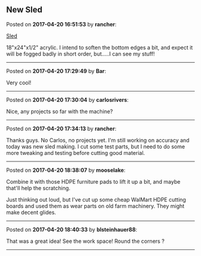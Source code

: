 ## New Sled
Posted on **2017-04-20 16:51:53** by **rancher**:

[Sled](/images/aW/UC/aWUC_sled.jpg.jpg) 



18"x24"x1/2" acrylic.  I intend to soften the bottom edges a bit, and expect it will be fogged badly in short order, but.....I can see my stuff!

---

Posted on **2017-04-20 17:29:49** by **Bar**:

Very cool!

---

Posted on **2017-04-20 17:30:04** by **carlosrivers**:

Nice, any projects so far with the machine?

---

Posted on **2017-04-20 17:34:13** by **rancher**:

Thanks guys.  No Carlos, no projects yet.  I'm still working on accuracy and today was new sled making.  I cut some test parts, but I need to do some more tweaking and testing before cutting good material.

---

Posted on **2017-04-20 18:38:07** by **mooselake**:

Combine it with those HDPE furniture pads to lift it up a bit, and maybe that'll help the scratching.



Just thinking out loud, but I've cut up some cheap WalMart HDPE cutting boards and used them as wear parts on old farm machinery.  They might make decent glides.

---

Posted on **2017-04-20 18:40:33** by **blsteinhauer88**:

That was a great idea!  See the work space!  Round the corners ?

---

